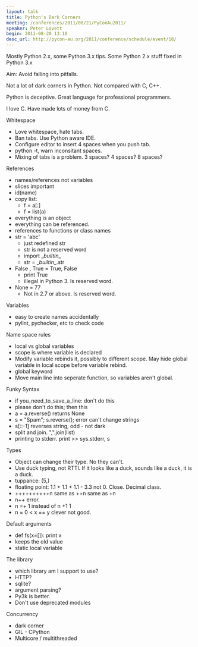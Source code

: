 ```yaml
---
layout: talk
title: Python's Dark Corners
meeting: /conferences/2011/08/21/PyConAu2011/
speaker: Peter Lovett
begin: 2011-08-20 13:10
desc_url: http://pycon-au.org/2011/conference/schedule/event/18/
---
```

Mostly Python 2.x, some Python 3.x tips. Some Python 2.x stuff fixed
in Python 3.x

Aim: Avoid falling into pitfalls.

Not a lot of dark corners in Python. Not compared with C, C++.

Python is deceptive. Great language for professional programmers.

I love C. Have made lots of money from C.

Whitespace

* Love whitespace, hate tabs.
* Ban tabs. Use Python aware IDE.
* Configure editor to insert 4 spaces when you push tab.
* python -t, warn inconsitant spaces.
* Mixing of tabs is a problem. 3 spaces? 4 spaces? 8 spaces?

References

* names/references not variables
* slices important
* id(name)
* copy list: 
  * f = a[:]
  * f = list(a)
* everything is an object
* everything can be referenced.
* references to functions or class names
* str = 'abc'
  * just redefined str
  * str is not a reserved word
  * import \__builtin__
  * str = \__builtin__.str
* False , True = True, False
  * print True
  * illegal in Python 3. Is reserved word.
* None = 77
  * Not in 2.7 or above. Is reserved word.

Variables

* easy to create names accidentally
* pylint, pychecker, etc to check code

Name space rules

* local vs global variables
* scope is where variable is declared
* Modify variable rebinds it, possibly to different scope. May hide global
variable in local scope before variable rebind.
* global keyword
* Move main line into seperate function, so variables aren't global.

Funky Syntax

* if you_need_to_save_a_line: don't do this
* please don't do this; then this
* a = a.reverse() returns None
* s = "Spam"; s.reverse();  error can't change strings
* s[::-1] reverses string, odd - not dark
* split and join. ",".join(list)
* printing to stderr. print >> sys.stderr, s

Types

* Object can change their type. No they can't.
* Use duck typing, not RTTl. If it looks like a duck, sounds like a duck, it is a duck.
* tuppance: (5,)
* floating point: 1.1 + 1.1 + 1.1 - 3.3 not 0. Close. Decimal class.
* ++++++++++n same as ++n same as +n
* n++ error.
* n =+ 1 instead of n +1 1
* n = 0 < x == y clever not good.

Default arguments

* def fs(x=[]): print x
* keeps the old value
* static local variable

The library

* which library am I support to use?
* HTTP?
* sqlite?
* argument parsing?
* Py3k is better.
* Don't use deprecated modules

Concurrency

* dark corner
* GIL - CPython
* Multicore / multithreaded
